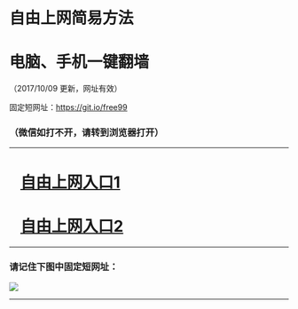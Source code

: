 ﻿# 自由上网简易方法

# 电脑、手机一键翻墙

（2017/10/09 更新，网址有效）

固定短网址：https://git.io/free99

### （微信如打不开，请转到浏览器打开）


***





# &nbsp;&nbsp; <a href="http://ft474930739.fwq-tz-1001.info/fwqtz01.html?t=100900113046 " target="_blank">自由上网入口1</a>
# &nbsp;&nbsp; <a href="http://ft2217825495.fwq-tz-1002.info/fwqtz02.html?t=100900121100 " target="_blank">自由上网入口2</a>
***

### 请记住下图中固定短网址：

<img src="https://s3-us-west-2.amazonaws.com/fwq-1001/yjfq-20170905okok.png" /> 


***

